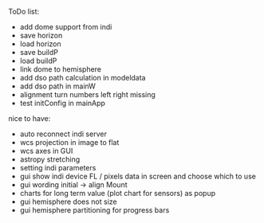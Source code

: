ToDo list:

- add dome support from indi
- save horizon
- load horizon
- save buildP
- load buildP
- link dome to hemisphere
- add dso path calculation in modeldata
- add dso path in mainW
- alignment turn numbers left right missing
- test initConfig in mainApp



nice to have:

- auto reconnect indi server
- wcs projection in image to flat
- wcs axes in GUI
- astropy stretching
- setting indi parameters
- gui show indi device FL / pixels data in screen and choose which to use
- gui wording initial -> align Mount
- charts for long term value (plot chart for sensors) as popup
- gui hemisphere does not size
- gui hemisphere partitioning for progress bars
